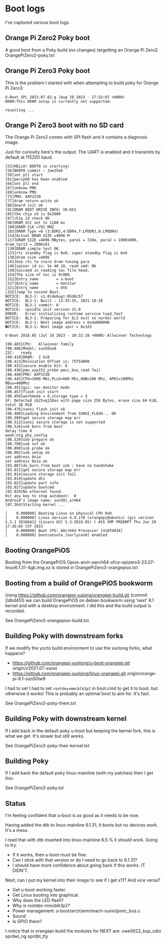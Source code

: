 # Boot logs

I've captured various boot logs.

## Orange Pi Zero2 Poky boot

A good boot from a Poky build (no changes) targetting an Orange Pi Zero2.
OrangePiZero2-poky.txt

## Orange Pi Zero3 Poky boot

This is the problem I started with when attempting to build poky for
Orange Pi Zero3:

```
U-Boot SPL 2023.07.02-g (Aug 28 2023 - 17:53:07 +0000)
DRAM:This DRAM setup is currently not supported.

resetting ...

```

## Orange Pi Zero3 boot with no SD card

The Orange Pi Zero2 comes with SPI flash and it contains a diagnosis image.

Just for curiosity here's the output. The UART is enabled and it transmits by
default at 115200 baud.

```
[53]HELLO! BOOT0 is starting!
[56]BOOT0 commit : 3ae35eb
[59]set pll start
[61]periph0 has been enabled
[64]set pll end
[67]unknow PMU
[69]unknow PMU
[73]PMU: AXP1530
[77]dram return write ok
[80]board init ok
[81]DRAM BOOT DRIVE INFO: V0.651
[85]the chip id is 0x2000
[87]chip id check OK
[98]DRAM_VCC set to 1100 mv
[100]DRAM CLK =792 MHZ
[103]DRAM Type =8 (3:DDR3,4:DDR4,7:LPDDR3,8:LPDDR4)
[114]Actual DRAM SIZE =4096 M
[117]DRAM SIZE =4096 MBytes, para1 = 310a, para2 = 10001000, dram_tpr13 = 2006c61
[130]DRAM simple test OK.
[133]rtc standby flag is 0x0, super standby flag is 0x0
[138]dram size =4096
[141]Use rtc to store dram tuning para
[146]spinor id is: 5e 40 18, read cmd: 0b
[150]Succeed in reading toc file head.
[154]The size of toc is 9c000.
[312]Entry_name        = u-boot
[317]Entry_name        = monitor
[321]Entry_name        = dtb
[325]Jump to second Boot.
NOTICE:  BL3-1: v1.0(debug):05d6c57
NOTICE:  BL3-1: Built : 13:35:35, 2021-10-28
NOTICE:  BL3-1 commit: 8
NOTICE:  cpuidle init version V2.0
ERROR:   Error initializing runtime service tspd_fast
NOTICE:  BL3-1: Preparing for EL3 exit to normal world
NOTICE:  BL3-1: Next image address = 0x4a000000
�OTICE:  BL3-1: Next image spsr = 0x1d3

U-Boot 2018.05 (Jul 10 2023 - 10:32:18 +0800) Allwinner Technology

[00.403]CPU:   Allwinner Family
[00.406]Model: sun50iw9
I2C:   ready
[00.410]DRAM:  2 GiB
[00.413]Relocation Offset is: 75f5d000
[00.433]secure enable bit: 0
[00.436]pmu_axp152_probe pmic_bus_read fail
[00.440]PMU: AXP1530
[00.445]CPU=1008 MHz,PLL6=600 Mhz,AHB=200 Mhz, APB1=100Mhz  MBus=400Mhz
[00.451]gic: sec monitor mode
[00.457]flash init start
[00.459]workmode = 0,storage type = 3
SF: Detected zb25vq128as with page size 256 Bytes, erase size 64 KiB, total 16 MiB
[00.476]sunxi flash init ok
[00.480]Loading Environment from SUNXI_FLASH... OK
[00.509]get secure storage map err
[00.512]sunxi secure storage is not supported
[00.516]usb burn from boot
delay time 0
weak:otg_phy_config
[00.529]usb prepare ok
[00.798]usb sof ok
[00.800]usb probe ok
[00.802]usb setup ok
set address 0x1a
set address 0x1a ok
[03.807]do_burn_from_boot usb : have no handshake
[03.811]get secure storage map err
[03.814]secure storage init fail
[03.819]update dts
[03.823]update part info
[03.827]update bootcmd
[03.829]No ethernet found.
Hit any key to stop autoboot:  0 
Android's image name: sun50i_arm64
[07.364]Starting kernel ...

[    0.000000] Booting Linux on physical CPU 0x0
[    0.000000] Linux version 4.9.170 (orangepi@ubuntu) (gcc version 5.3.1 20160412 (Linaro GCC 5.3-2016.05) ) #15 SMP PREEMPT Thu Jun 29 17:36:03 CST 2023
[    0.000000] Boot CPU: AArch64 Processor [410fd034]
[    0.000000] bootconsole [earlycon0] enabled

```

## Booting OrangePiOS

Booting from the OrangePiOS Opios-arch-aarch64-xfce-opizero3-23.07-linux6.1.31-4gb.img.xz
is stored in OrangePiZero3-orangepios.txt

## Booting from a build of OrangePiOS bookworm

Using https://github.com/orangepi-xulong/orangepi-build.git (commit 2dbd451) we
can build OrangePiOS on debian bookworm using 'next' 6.1 kernel and with a desktop
environment. I did this and the build output is recorded.

See OrangePiZero3-orangepios-build.txt

## Building Poky with downstream forks

If we modify the yocto build environment to use the xunlong forks, what happens?

* https://github.com/orangepi-xunlong/u-boot-orangepi.git origin/v2021.07-sunxi
* https://github.com/orangepi-xunlong/linux-orangepi.git origin/orange-pi-6.1-sun50iw9

I had to set I had to set `rootdev=mmcblk1p2` in boot.cmd to get it to boot,
but otherwise it works! This is probably an optimal boot to aim for. It's fast.

See OrangePiZero3-poky-them.txt

## Building Poky with downstream kernel

If I add back in the default poky u-boot but keeping the kernel fork, this is
what we get. It's slower but still works.

See OrangePiZero3-poky-their-kernel.txt

## Building Poky

If I add back the default poky linux-mainline (with my patches) then I get this:

See OrangePiZero3-poky.txt

## Status

I'm feeling confident that u-boot is as good as it needs to be now.

Having added the dtb to linux-mainline 6.1.31, it boots but no devices work. It's a mess.

I read that with dtb inserted into linux-mainline 6.5.% it should work. Going to try.
- If it works, then u-boot must be fine.
- Can I stick with that version or do I need to go back to 6.1.31?
- I should have more confidence about going back if this works. IT DIDN'T.

Next, can I put my kernel into their image to see if I get x11? And vice versa?

* Get u-boot working faster.
* Get Linux booting into graphical.
* Why does the LED flash?
* Why is rootdev mmcblk1p2?
* Power management: u-boot/arch/arm/mach-sunxi/pmic_bus.c
* Sound
* Is GPIO there?

I notice that in orangepi-build the modules for NEXT are: uwe5622_bsp_sdio sprdwl_ng sprdbt_tty

